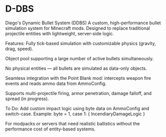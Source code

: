 # D-DBS
Diego's Dynamic Bullet System (DDBS)
A custom, high-performance bullet simulation system for Minecraft mods. Designed to replace traditional projectile entities with lightweight, server-side logic.

Features:
Fully tick-based simulation with customizable physics (gravity, drag, speed).

Object pool supporting a large number of active bullets simultaneously.

No physical entities — all bullets are simulated as data-only objects.

Seamless integration with the Point Blank mod: intercepts weapon fire events and reads ammo data from AmmoConfig.

Supports multi-projectile firing, armor penetration, damage falloff, and spread (in progress).

To Do:
Add custom impact logic using byte data on AmmoConfig and switch-case.
Example: byte = 1, case 1: { IncendiaryDamageLogic }

For modpacks or servers that need realistic ballistics without the performance cost of entity-based systems.
